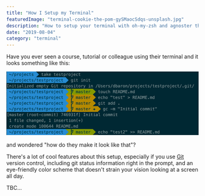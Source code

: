 ```yaml
---
title: "How I Setup my Terminal"
featuredImage: "terminal-cookie-the-pom-gySMaocSdqs-unsplash.jpg"
description: "How to setup your terminal with oh-my-zsh and agnoster theme"
date: "2019-08-04"
category: "terminal"
---
```


Have you ever seen a course, tutorial or colleague using their terminal and it looks something like this:

![terminal-agnoster](./terminal-agnoster.png "Terminal Agnoster")

and wondered "how do they make it look like that"?

There's a lot of cool features about this setup, especially if you use [Git](https://git-scm.com/book/en/v2) version control, including git status information right in the prompt, and an eye-friendly color scheme that doesn't strain your vision looking at a screen all day.

TBC...
